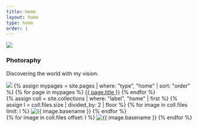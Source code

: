 ```yaml
---
title: Home
layout: home
type: home
order: 1
---
```


<div class="section header">
	<div class="container">
		<img src="{{ "/assets/images/logo.png" | relative_url }}">
		<h3 class="section-heading">Photoraphy</h3>
		<p class="section-description">
			Discovering the world with my vision.
		</p>
		<div id="navbar">
			<img id="brand" class="hide" src="{{ "/assets/images/logo.png" | relative_url }}">
			{% assign mypages = site.pages | where: "type", "home" | sort: "order" %}
			{% for page in mypages %}
			<a class="button" href="{{ page.url | relative_url }}">{{ page.title }}</a>
			{% endfor %}
		</div>
	</div>
</div>
<div class="section main">
	<div class="container">
		<div class="row">
			<div class="one-half column">
				{% assign coll = site.collections | where: "label", "home" | first %}
				{% assign l = coll.files.size | divided_by: 2 | floor %}
				{% for image in coll.files limit: l %}
				<img class="u-max-full-width" src="{{ coll.label | append: '/' | append: image.name }}" alt="{{ image.basename }}" />
				{% endfor %}
			</div>
			<div class="one-half column">
				{% for image in coll.files offset: l %}
				<img class="u-max-full-width" src="{{ coll.label | append: '/' | append: image.name }}" alt="{{ image.basename }}" />
				{% endfor %}
			</div>
		</div>
	</div>
</div>
